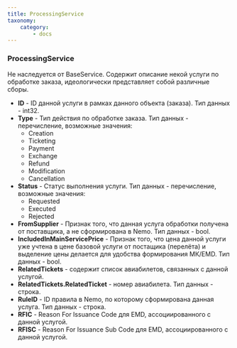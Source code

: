 ```yaml
---
title: ProcessingService
taxonomy:
    category:
        - docs
---
```


### ProcessingService

Не наследуется от BaseService. Содержит описание некой услуги по обработке заказа, идеологически представляет собой различные сборы.

-   **ID** - ID данной услуги в рамках данного объекта (заказа). Тип данных - int32.
-   **Type** - Тип действия по обработке заказа. Тип данных - перечисление, возможные значения:
    -   Creation
    -   Ticketing
    -   Payment 
    -   Exchange
    -   Refund
    -   Modification
    -   Cancellation
-   **Status** - Статус выполнения услуги. Тип данных - перечисление, возможные значения:
    -   Requested
    -   Executed
    -   Rejected
-   **FromSupplier** - Признак того, что данная услуга обработки получена от поставщика, а не сформирована в Nemo. Тип данных - bool.
-   **IncludedInMainServicePrice** - Признак того, что цена данной услуги уже учтена в цене базовой услуги от постащика (перелёта) и выделение цены делается для удобства формирования МК/EMD. Тип данных - bool.
-   **RelatedTickets** - содержит список авиабилетов, связанных с данной услугой.
-   **RelatedTickets.RelatedTicket** - номер авиабилета. Тип данных - строка.
-   **RuleID** - ID правила в Nemo, по которому сформирована данная услуга. Тип данных - строка.
-   **RFIC** - Reason For Issuance Code для EMD, ассоциированного с данной услугой.
-   **RFISC** - Reason For Issuance Sub Code для EMD, ассоциированного с данной услугой.